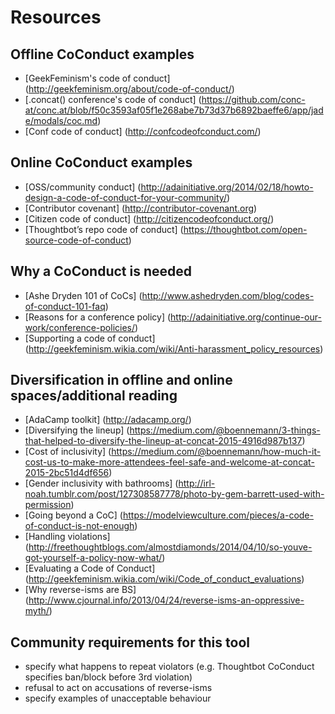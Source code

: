 # Resources

## Offline CoConduct examples
- [GeekFeminism's code of conduct] (http://geekfeminism.org/about/code-of-conduct/)
- [.concat() conference's code of conduct] (https://github.com/conc-at/conc.at/blob/f50c3593af05f1e268abe7b73d37b6892baeffe6/app/jade/modals/coc.md)
- [Conf code of conduct] (http://confcodeofconduct.com/)

## Online CoConduct examples
- [OSS/community conduct] (http://adainitiative.org/2014/02/18/howto-design-a-code-of-conduct-for-your-community/)
- [Contributor covenant] (http://contributor-covenant.org)
- [Citizen code of conduct] (http://citizencodeofconduct.org/)
- [Thoughtbot’s repo code of conduct] (https://thoughtbot.com/open-source-code-of-conduct)

## Why a CoConduct is needed
- [Ashe Dryden 101 of CoCs] (http://www.ashedryden.com/blog/codes-of-conduct-101-faq)
- [Reasons for a conference policy] (http://adainitiative.org/continue-our-work/conference-policies/)
- [Supporting a code of conduct] (http://geekfeminism.wikia.com/wiki/Anti-harassment_policy_resources)

## Diversification in offline and online spaces/additional reading
- [AdaCamp toolkit] (http://adacamp.org/)
- [Diversifying the lineup] (https://medium.com/@boennemann/3-things-that-helped-to-diversify-the-lineup-at-concat-2015-4916d987b137)
- [Cost of inclusivity] (https://medium.com/@boennemann/how-much-it-cost-us-to-make-more-attendees-feel-safe-and-welcome-at-concat-2015-2bc51d4df656)
- [Gender inclusivity with bathrooms] (http://irl-noah.tumblr.com/post/127308587778/photo-by-gem-barrett-used-with-permission)
- [Going beyond a CoC] (https://modelviewculture.com/pieces/a-code-of-conduct-is-not-enough)
- [Handling violations] (http://freethoughtblogs.com/almostdiamonds/2014/04/10/so-youve-got-yourself-a-policy-now-what/)
- [Evaluating a Code of Conduct] (http://geekfeminism.wikia.com/wiki/Code_of_conduct_evaluations)
- [Why reverse-isms are BS] (http://www.cjournal.info/2013/04/24/reverse-isms-an-oppressive-myth/)

## Community requirements for this tool
- specify what happens to repeat violators (e.g. Thoughtbot CoConduct specifies ban/block before 3rd violation)
- refusal to act on accusations of reverse-isms
- specify examples of unacceptable behaviour